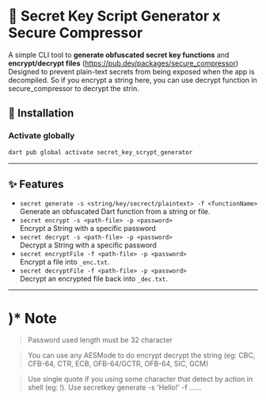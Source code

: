 # 🔐 Secret Key Script Generator x Secure Compressor

A simple CLI tool to **generate obfuscated secret key functions** and **encrypt/decrypt files** (https://pub.dev/packages/secure_compressor)
Designed to prevent plain-text secrets from being exposed when the app is decompiled. So if you encrypt a string here, you can use decrypt function in secure_compressor to decrypt the strin.

## 🚀 Installation
### Activate globally
```bash
dart pub global activate secret_key_scrypt_generator
```
---

## ✨ Features
- `secret generate -s <string/key/secrect/plaintext> -f <functionName>`  
  Generate an obfuscated Dart function from a string or file.
- `secret encrypt -s <path-file> -p <password>`  
  Encrypt a String with a specific password
- `secret decrypt -s <path-file> -p <password>`  
  Decrypt a String with a specific password
- `secret encryptFile -f <path-file> -p <password>`  
  Encrypt a file into `_enc.txt`.
- `secret decryptFile -f <path-file> -p <password>`  
  Decrypt an encrypted file back into `_dec.txt`.
---

# )* Note

> Password used length must be 32 character

> You can use any AESMode to do encrypt decrypt the string (eg: CBC, CFB-64, CTR, ECB, OFB-64/GCTR, OFB-64, SIC, GCM)

> Use single quote if you using some character that detect by action in shell (eg: !). Use secretkey generate -s 'Hello!' -f ......
